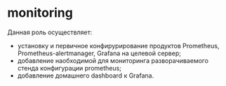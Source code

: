 monitoring
=========

Данная роль осуществляет:
- установку и первичное конфирурирование продуктов Prometheus, Prometheus-alertmanager, Grafana на целевой сервер;
- добавление наобходимой для мониторинга разворачиваемого стенда конфигурации prometheus;
- добавление домашнего dashboard к Grafana.


